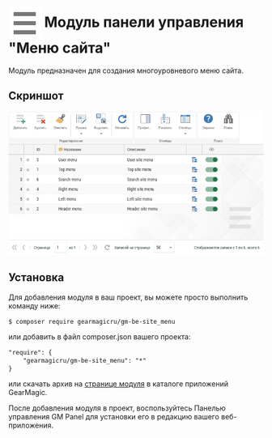 # <img src="https://raw.githubusercontent.com/gearmagicru/gm-be-site_menu/refs/heads/master/assets/images/icon.svg" width="64px" height="64px" align="absmiddle"> Модуль панели управления "Меню сайта"

Модуль предназначен для создания многоуровневого меню сайта.

## Скриншот
<img src="https://github.com/gearmagicru/gm-be-site_menu/blob/master/assets/help/grid.png?raw=true">

## Установка

Для добавления модуля в ваш проект, вы можете просто выполнить команду ниже:

```
$ composer require gearmagicru/gm-be-site_menu
```

или добавить в файл composer.json вашего проекта:
```
"require": {
    "gearmagicru/gm-be-site_menu": "*"
}
```
или скачать архив на [странице модуля](https://apps.gearmagic.ru/component/gm-be-site_menu) в каталоге приложений GearMagic.

После добавления модуля в проект, воспользуйтесь Панелью управления GM Panel для установки его в редакцию вашего веб-приложения.
